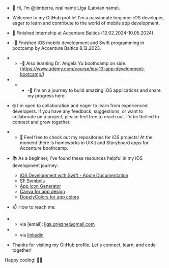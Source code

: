 - 👋 Hi, I’m @timberra, real name Līga (Latvian name).
- Welcome to my GitHub profile! I'm a passionate beginner iOS developer, eager to learn and contribute to the world of mobile app development.

- 🌱 Finished internship at Accenture Baltics (12.02.2024-10.05.2024).
- -🌱 Finished iOS mobile development and Swift programming in bootcamp by Accenture Baltics 8.12.2023.
- - -🌱 Also learning Dr. Angela Yu boothcamp on side. (https://www.udemy.com/course/ios-13-app-development-bootcamp/)
- - - -🌱 I'm on a journey to build amazing iOS applications and share my progress here.

- 🤓 I'm open to collaboration and eager to learn from experienced developers. If you have any feedback, suggestions, or want to collaborate on a project, please feel free to reach out. I'd be thrilled to connect and grow together. 
- - 📲 Feel free to check out my repositories for iOS projects! At the moment there is homeworks in UIKit and Storyboard apps for Accenture boothcamp. 
    
- 📚 As a beginner, I've found these resources helpful in my iOS development journey:
  - [iOS Development with Swift - Apple Documentation](https://developer.apple.com/ios/)
  - [SF Symbols](https://developer.apple.com/sf-symbols/)
  - [App icon Generator](https://www.appicon.co/#app-icon)
  - [Canva for app design](https://www.canva.com/en_gb/)
  - [DopelyColors for app colors](https://colors.dopely.top)

- 📫 How to reach me:
- - via [email]: liga.griezne@gmail.com
- - via [linkedin](https://www.linkedin.com/in/liga-griezne/)

- Thanks for visiting my GitHub profile. Let's connect, learn, and code together!
  
Happy coding! 👩‍💻

<!---
timberra/timberra is a ✨ special ✨ repository because its `README.md` (this file) appears on your GitHub profile.
You can click the Preview link to take a look at your changes.
--->
